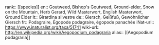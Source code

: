 

rank:: [[species]]
en:: Goutweed, Bishop's Goutweed, Ground-elder, Snow on the Mountain, Herb Gerard, Wild Masterwort, English Masterwort, Ground Elder
it:: Girardina silvestre
de:: Giersch, Geißfuß, Gewöhnlicher Giersch
fr:: Podagraire, Égopode podagraire, égopode panachée
iNat-url:: https://www.inaturalist.org/taxa/51741
wiki-url:: http://en.wikipedia.org/wiki/Aegopodium_podagraria
alias:: [[Aegopodium podagraria]]